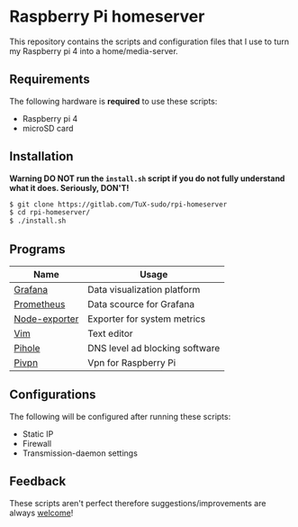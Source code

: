 # Raspberry Pi homeserver

This repository contains the scripts and configuration files that I use to turn my Raspberry pi 4 into a home/media-server.

## Requirements

The following hardware is **required** to use these scripts:
- Raspberry pi 4
- microSD card

## Installation

**Warning DO NOT run the `install.sh` script if you do not fully understand what it does. Seriously, DON'T!**

```bash
$ git clone https://gitlab.com/TuX-sudo/rpi-homeserver
$ cd rpi-homeserver/
$ ./install.sh
```

## Programs

| Name  | Usage |
| ------------- | ------------- |
| [Grafana](https://github.com/grafana/grafana) | Data visualization platform |
| [Prometheus](https://github.com/prometheus/prometheus) | Data scource for Grafana |
| [Node-exporter](https://github.com/prometheus/node_exporter) | Exporter for system metrics |
| [Vim](https://github.com/vim/vim) | Text editor |
| [Pihole](https://github.com/pi-hole/pi-hole) | DNS level ad blocking software |
| [Pivpn](https://github.com/pivpn/pivpn) | Vpn for Raspberry Pi |

## Configurations

The following will be configured after running these scripts:
- Static IP
- Firewall
- Transmission-daemon settings

## Feedback

These scripts aren't perfect therefore suggestions/improvements are always [welcome](https://github.com/TuX-sudo/rpi-homeserver/issues)!
